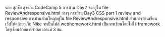 นาย สุภชัย สุขดวง
CodeCamp 5
การบ้าน Day2 จะอยู่ใน file ReviewAndresponsive.html ล่างๆ
การบ้าน Day3 CSS part 1 review and responsive
การบ้านส่วนใหญ่อยู่ใน file ReviewAndresponsive.html
ส่วนการบ้านเขียนเว็ปให้คล้ายๆเว็บ Nike จะเป็นไฟล์ webhomework.html เป็นการเขียนโดยไม่ใช้ framework ใดๆเขียนด้วยการจำกัดเวลาแค่ 3 ชม.